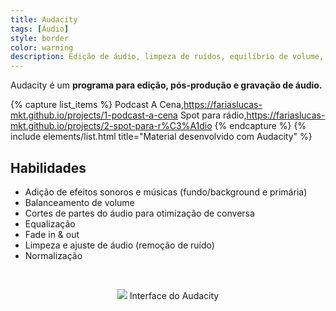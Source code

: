 ```yaml
---
title: Audacity
tags: [Áudio]
style: border
color: warning
description: Edição de áudio, limpeza de ruídos, equilíbrio de volume, edição de trilhas sonoras e efeitos especiais.
---
```


Audacity é um **programa para edição, pós-produção e gravação de áudio.**

{% capture list_items %}
Podcast A Cena,https://fariaslucas-mkt.github.io/projects/1-podcast-a-cena
Spot para rádio,https://fariaslucas-mkt.github.io/projects/2-spot-para-r%C3%A1dio
{% endcapture %}
{% include elements/list.html title="Material desenvolvido com Audacity" %}

## Habilidades

* Adição de efeitos sonoros e músicas (fundo/background e primária)
* Balanceamento de volume
* Cortes de partes do áudio para otimização de conversa
* Equalização
* Fade in & out
* Limpeza e ajuste de áudio (remoção de ruído)
* <div title="Efeito para definir a aplitude máxima de trilhas de áudio">Normalização</div>

<br>

<p align="center">
<img src="https://www.audacityteam.org/wp-content/uploads/2020/10/02-Recording-with-Audacity-in-Dark-theme.png">
Interface do Audacity
</p>
